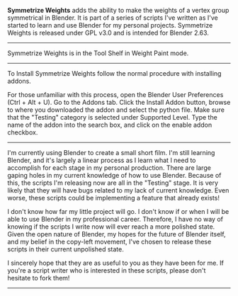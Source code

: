 **Symmetrize Weights** adds the ability to make the weights of a vertex group symmetrical in Blender.  It is part of a series of scripts I've written as I've started to learn and use Blender for my personal projects.  Symmetrize Weights is released under GPL v3.0 and is intended for Blender 2.63.

***

Symmetrize Weights is in the Tool Shelf in Weight Paint mode.

***

To Install Symmetrize Weights follow the normal procedure with installing addons.

For those unfamiliar with this process, open the Blender User Preferences (Ctrl + Alt + U).  Go to the Addons tab.  Click the Install Addon button, browse to where you downloaded the addon and select the python file.  Make sure that the "Testing" category is selected under Supported Level.  Type the name of the addon into the search box, and click on the enable addon checkbox.

***

I'm currently using Blender to create a small short film.  I'm still learning Blender, and it's largely a linear process as I learn what I need to accomplish for each stage in my personal production.  There are large gaping holes in my current knowledge of how to use Blender.  Because of this, the scripts I'm releasing now are all in the "Testing" stage.  It is very likely that they will have bugs related to my lack of current knowledge.  Even worse, these scripts could be implementing a feature that already exists!

I don't know how far my little project will go.  I don't know if or when I will be able to use Blender in my professional career.  Therefore, I have no way of knowing if the scripts I write now will ever reach a more polished state.  Given the open nature of Blender, my hopes for the future of Blender itself, and my belief in the copy-left movement, I've chosen to release these scripts in their current unpolished state.

I sincerely hope that they are as useful to you as they have been for me.  If you're a script writer who is interested in these scripts, please don't hesitate to fork them!

***

